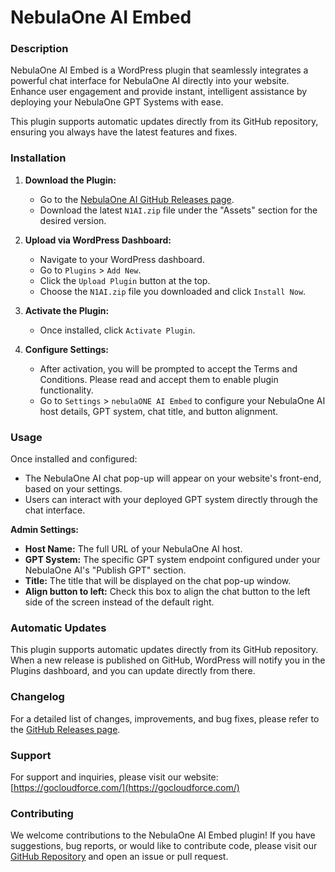 # NebulaOne AI Embed

### Description

NebulaOne AI Embed is a WordPress plugin that seamlessly integrates a powerful chat interface for NebulaOne AI directly into your website. Enhance user engagement and provide instant, intelligent assistance by deploying your NebulaOne GPT Systems with ease.

This plugin supports automatic updates directly from its GitHub repository, ensuring you always have the latest features and fixes.

### Installation

1.  **Download the Plugin:**

    - Go to the [NebulaOne AI GitHub Releases page](https://github.com/wearenoformat/N1AI/releases).
    - Download the latest `N1AI.zip` file under the "Assets" section for the desired version.

2.  **Upload via WordPress Dashboard:**

    - Navigate to your WordPress dashboard.
    - Go to `Plugins` > `Add New`.
    - Click the `Upload Plugin` button at the top.
    - Choose the `N1AI.zip` file you downloaded and click `Install Now`.

3.  **Activate the Plugin:**

    - Once installed, click `Activate Plugin`.

4.  **Configure Settings:**
    - After activation, you will be prompted to accept the Terms and Conditions. Please read and accept them to enable plugin functionality.
    - Go to `Settings` > `nebulaONE AI Embed` to configure your NebulaOne AI host details, GPT system, chat title, and button alignment.

### Usage

Once installed and configured:

- The NebulaOne AI chat pop-up will appear on your website's front-end, based on your settings.
- Users can interact with your deployed GPT system directly through the chat interface.

**Admin Settings:**

- **Host Name:** The full URL of your NebulaOne AI host.
- **GPT System:** The specific GPT system endpoint configured under your NebulaOne AI's "Publish GPT" section.
- **Title:** The title that will be displayed on the chat pop-up window.
- **Align button to left:** Check this box to align the chat button to the left side of the screen instead of the default right.

### Automatic Updates

This plugin supports automatic updates directly from its GitHub repository. When a new release is published on GitHub, WordPress will notify you in the Plugins dashboard, and you can update directly from there.

### Changelog

For a detailed list of changes, improvements, and bug fixes, please refer to the [GitHub Releases page](https://github.com/wearenoformat/N1AI/releases).

### Support

For support and inquiries, please visit our website: [https://gocloudforce.com/](https://gocloudforce.com/)

### Contributing

We welcome contributions to the NebulaOne AI Embed plugin! If you have suggestions, bug reports, or would like to contribute code, please visit our [GitHub Repository](https://github.com/wearenoformat/N1AI) and open an issue or pull request.
